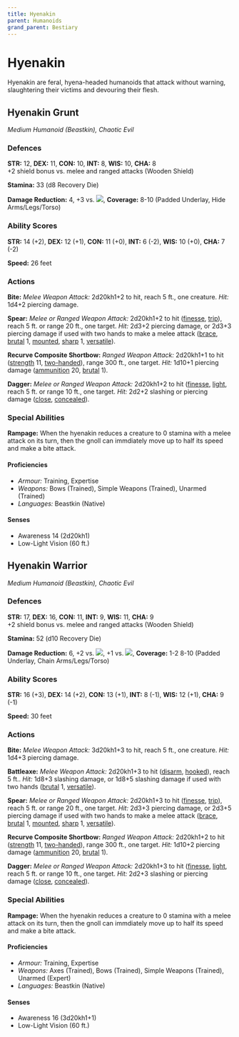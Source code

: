 ```yaml
---
title: Hyenakin
parent: Humanoids
grand_parent: Bestiary
---
```


# Hyenakin
Hyenakin are feral, hyena-headed humanoids that attack without warning, slaughtering their victims and devouring their flesh.

## Hyenakin Grunt
*Medium Humanoid (Beastkin), Chaotic Evil*

### Defences
**STR:** 12, **DEX:** 11, **CON:** 10, **INT:** 8, **WIS:** 10, **CHA:** 8<br>
+2 shield bonus vs. melee and ranged attacks (Wooden Shield)

**Stamina:** 33 (d8 Recovery Die)

**Damage Reduction:** 4, +3 vs. <img src="https://img.icons8.com/ios-glyphs/12/FFFFFF/thor-hammer.png">, **Coverage:** 8-10 (Padded Underlay, Hide Arms/Legs/Torso)

### Ability Scores
**STR:** 14 (+2), **DEX:** 12 (+1), **CON:** 11 (+0), **INT:** 6 (-2), **WIS:** 10 (+0), **CHA:** 7 (-2)

**Speed:** 26 feet

### Actions
**Bite:** *Melee Weapon Attack:* 2d20kh1+2 to hit, reach 5 ft., one creature. *Hit:* 1d4+2 piercing damage.

**Spear:** *Melee or Ranged Weapon Attack:* 2d20kh1+2 to hit ([finesse](https://stormchaserroleplaying.com/stormchaserRPG/Equipment/Weapons/Glossary/#finesse), [trip](https://stormchaserroleplaying.com/stormchaserRPG/Equipment/Weapons/Glossary/#trip)), reach 5 ft. or range 20 ft., one target. *Hit:* 2d3+2 piercing damage, or 2d3+3 piercing damage if used with two hands to make a melee attack ([brace](https://stormchaserroleplaying.com/stormchaserRPG/Equipment/Weapons/WeaponTableGlossary/#brace), [brutal](https://stormchaserroleplaying.com/stormchaserRPG/Equipment/Weapons/WeaponTableGlossary/#brutal) 1, [mounted](https://stormchaserroleplaying.com/stormchaserRPG/Equipment/Weapons/WeaponTableGlossary/#mounted), [sharp](https://stormchaserroleplaying.com/stormchaserRPG/Equipment/Weapons/WeaponTableGlossary/#sharp) 1, [versatile](https://stormchaserroleplaying.com/stormchaserRPG/Equipment/Weapons/WeaponTableGlossary/#versatile)).

**Recurve Composite Shortbow:** *Ranged Weapon Attack:* 2d20kh1+1 to hit ([strength](https://stormchaserroleplaying.com/stormchaserRPG/Equipment/Weapons/Glossary/#strength) 11, [two-handed](https://stormchaserroleplaying.com/stormchaserRPG/Equipment/Weapons/WeaponTableGlossary/#two-handed)), range 300 ft., one target. *Hit:* 1d10+1 piercing damage ([ammunition](https://stormchaserroleplaying.com/stormchaserRPG/Equipment/Weapons/WeaponTableGlossary/#ammunition) 20, [brutal](https://stormchaserroleplaying.com/stormchaserRPG/Equipment/Weapons/WeaponTableGlossary/#brutal) 1).

**Dagger:** *Melee or Ranged Weapon Attack:* 2d20kh1+2 to hit ([finesse](https://stormchaserroleplaying.com/stormchaserRPG/Equipment/Weapons/Glossary/#finesse), [light](https://stormchaserroleplaying.com/stormchaserRPG/Equipment/Weapons/Glossary/#light), reach 5 ft. or range 10 ft., one target. *Hit:* 2d2+2 slashing or piercing damage ([close](https://stormchaserroleplaying.com/stormchaserRPG/Equipment/Weapons/Glossary/#close), [concealed](https://stormchaserroleplaying.com/stormchaserRPG/Equipment/Weapons/Glossary/#concealed)).

### Special Abilities
**Rampage:** When the hyenakin reduces a creature to 0 stamina with a melee attack on its turn, then the gnoll can immdiately move up to half its speed and make a bite attack.

#### Proficiencies
* *Armour:* Training, Expertise
* *Weapons:* Bows (Trained), Simple Weapons (Trained), Unarmed (Trained)
* *Languages:* Beastkin (Native)

#### Senses
* Awareness 14 (2d20kh1)
* Low-Light Vision (60 ft.)

## Hyenakin Warrior
*Medium Humanoid (Beastkin), Chaotic Evil*

### Defences
**STR:** 17, **DEX:** 16, **CON:** 11, **INT:** 9, **WIS:** 11, **CHA:** 9<br>
+2 shield bonus vs. melee and ranged attacks (Wooden Shield)

**Stamina:** 52 (d10 Recovery Die)

**Damage Reduction:** 6, +2 vs. <img src="https://img.icons8.com/ios-filled/12/FFFFFF/sword.png">, +1 vs. <img src="https://img.icons8.com/ios-glyphs/12/FFFFFF/thor-hammer.png">, **Coverage:** 1-2 8-10 (Padded Underlay, Chain Arms/Legs/Torso)

### Ability Scores
**STR:** 16 (+3), **DEX:** 14 (+2), **CON:** 13 (+1), **INT:** 8 (-1), **WIS:** 12 (+1), **CHA:** 9 (-1)

**Speed:** 30 feet

### Actions
**Bite:** *Melee Weapon Attack:* 3d20kh1+3 to hit, reach 5 ft., one creature. *Hit:* 1d4+3 piercing damage.

**Battleaxe:** *Melee Weapon Attack:* 2d20kh1+3 to hit ([disarm](https://stormchaserroleplaying.com/stormchaserRPG/Equipment/Weapons/Glossary/#disarm), [hooked](https://stormchaserroleplaying.com/stormchaserRPG/Equipment/Weapons/Glossary/#hooked)), reach 5 ft.. *Hit:* 1d8+3 slashing damage, or 1d8+5 slashing damage if used with two hands ([brutal](https://stormchaserroleplaying.com/stormchaserRPG/Equipment/Weapons/WeaponTableGlossary/#brutal) 1, [versatile](https://stormchaserroleplaying.com/stormchaserRPG/Equipment/Weapons/WeaponTableGlossary/#versatile)).

**Spear:** *Melee or Ranged Weapon Attack:* 2d20kh1+3 to hit ([finesse](https://stormchaserroleplaying.com/stormchaserRPG/Equipment/Weapons/Glossary/#finesse), [trip](https://stormchaserroleplaying.com/stormchaserRPG/Equipment/Weapons/Glossary/#trip)), reach 5 ft. or range 20 ft., one target. *Hit:* 2d3+3 piercing damage, or 2d3+5 piercing damage if used with two hands to make a melee attack ([brace](https://stormchaserroleplaying.com/stormchaserRPG/Equipment/Weapons/WeaponTableGlossary/#brace), [brutal](https://stormchaserroleplaying.com/stormchaserRPG/Equipment/Weapons/WeaponTableGlossary/#brutal) 1, [mounted](https://stormchaserroleplaying.com/stormchaserRPG/Equipment/Weapons/WeaponTableGlossary/#mounted), [sharp](https://stormchaserroleplaying.com/stormchaserRPG/Equipment/Weapons/WeaponTableGlossary/#sharp) 1, [versatile](https://stormchaserroleplaying.com/stormchaserRPG/Equipment/Weapons/WeaponTableGlossary/#versatile)).

**Recurve Composite Shortbow:** *Ranged Weapon Attack:* 2d20kh1+2 to hit ([strength](https://stormchaserroleplaying.com/stormchaserRPG/Equipment/Weapons/Glossary/#strength) 11, [two-handed](https://stormchaserroleplaying.com/stormchaserRPG/Equipment/Weapons/WeaponTableGlossary/#two-handed)), range 300 ft., one target. *Hit:* 1d10+2 piercing damage ([ammunition](https://stormchaserroleplaying.com/stormchaserRPG/Equipment/Weapons/WeaponTableGlossary/#ammunition) 20, [brutal](https://stormchaserroleplaying.com/stormchaserRPG/Equipment/Weapons/WeaponTableGlossary/#brutal) 1).

**Dagger:** *Melee or Ranged Weapon Attack:* 2d20kh1+3 to hit ([finesse](https://stormchaserroleplaying.com/stormchaserRPG/Equipment/Weapons/Glossary/#finesse), [light](https://stormchaserroleplaying.com/stormchaserRPG/Equipment/Weapons/Glossary/#light), reach 5 ft. or range 10 ft., one target. *Hit:* 2d2+3 slashing or piercing damage ([close](https://stormchaserroleplaying.com/stormchaserRPG/Equipment/Weapons/Glossary/#close), [concealed](https://stormchaserroleplaying.com/stormchaserRPG/Equipment/Weapons/Glossary/#concealed)).

### Special Abilities
**Rampage:** When the hyenakin reduces a creature to 0 stamina with a melee attack on its turn, then the gnoll can immdiately move up to half its speed and make a bite attack.

#### Proficiencies
* *Armour:* Training, Expertise
* *Weapons:* Axes (Trained), Bows (Trained), Simple Weapons (Trained), Unarmed (Expert)
* *Languages:* Beastkin (Native)

#### Senses
* Awareness 16 (3d20kh1+1)
* Low-Light Vision (60 ft.)